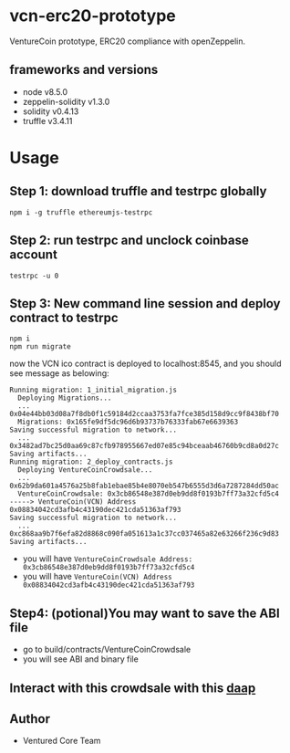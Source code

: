 # vcn-erc20-prototype
VentureCoin prototype, ERC20 compliance with openZeppelin.

## frameworks and versions
- node v8.5.0
- zeppelin-solidity v1.3.0
- solidity v0.4.13
- truffle v3.4.11

# Usage
## Step 1: download truffle and testrpc globally
```
npm i -g truffle ethereumjs-testrpc
```

## Step 2: run testrpc and unclock coinbase account
```
testrpc -u 0
```

## Step 3: New command line session and deploy contract to testrpc
```
npm i
npm run migrate
```
now the VCN ico contract is deployed to localhost:8545, and you should see message as belowing:
```
Running migration: 1_initial_migration.js
  Deploying Migrations...
  ... 0x04e44bb03d08a7f8db0f1c59184d2ccaa3753fa7fce385d158d9cc9f8438bf70
  Migrations: 0x165fe9df5dc96d6b93737b76333fab67e6639363
Saving successful migration to network...
  ... 0x3482ad7bc25d0aa69c87cfb978955667ed07e85c94bceaab46760b9cd8a0d27c
Saving artifacts...
Running migration: 2_deploy_contracts.js
  Deploying VentureCoinCrowdsale...
  ... 0x62b9da601a4576a25b8fab1ebae85b4e8070eb547b6555d3d6a7287284dd50ac
  VentureCoinCrowdsale: 0x3cb86548e387d0eb9dd8f0193b7ff73a32cfd5c4
-----> VentureCoin(VCN) Address 0x08834042cd3afb4c43190dec421cda51363af793
Saving successful migration to network...
  ... 0xc868aa9b7f6efa82d8868c090fa051613a1c37cc037465a82e63266f236c9d83
Saving artifacts...
```
- you will have `VentureCoinCrowdsale Address: 0x3cb86548e387d0eb9dd8f0193b7ff73a32cfd5c4`
- you will have `VentureCoin(VCN) Address 0x08834042cd3afb4c43190dec421cda51363af793`

## Step4: (potional)You may want to save the ABI file
- go to build/contracts/VentureCoinCrowdsale
- you will see ABI and binary file

## Interact with this crowdsale with this [daap](http://github.com/venturedinternational/ico-daap)


## Author
- Ventured Core Team
